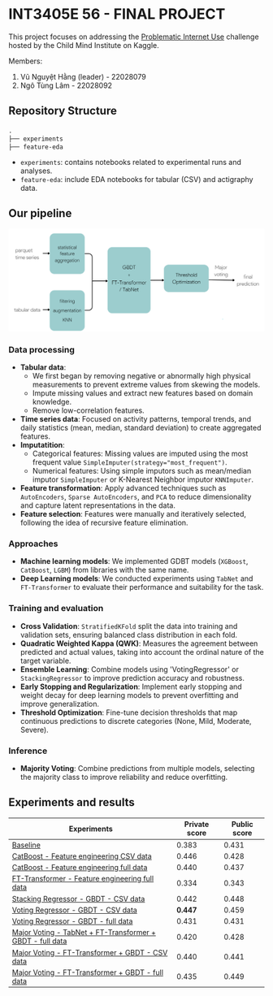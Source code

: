 # INT3405E 56 - FINAL PROJECT 
This project focuses on addressing the [Problematic Internet Use](https://www.kaggle.com/competitions/child-mind-institute-problematic-internet-use/overview) challenge hosted by the Child Mind Institute on Kaggle.

Members: 
1. Vũ Nguyệt Hằng (leader) - 22028079 
2. Ngô Tùng Lâm 	-  22028092

## Repository Structure
```
.
├── experiments
├── feature-eda
```
- `experiments`: contains notebooks related to experimental runs and analyses.
- `feature-eda`: include EDA notebooks for tabular (CSV) and actigraphy  data.

## Our pipeline
![Pipeline](pipeline.png)
### Data processing
- **Tabular data**:
  - We first began by removing negative or abnormally high physical measurements to prevent extreme values from skewing the models.
  - Impute missing values and extract new features based on domain knowledge.
  - Remove low-correlation features.
- **Time series data**: Focused on activity patterns, temporal trends, and daily statistics (mean, median, standard deviation) to create aggregated features.
- **Imputatition**:
  - Categorical features: Missing values are imputed using the most frequent value `SimpleImputer(strategy="most_frequent")`.
  - Numerical features: Using simple imputors such as mean/median imputor `SimpleImputer` or K-Nearest Neighbor imputor `KNNImputer`.
- **Feature transformation**: Apply advanced techniques such as `AutoEncoders`, `Sparse AutoEncoders`, and `PCA` to reduce dimensionality and capture latent representations in the data.
- **Feature selection**: Features were manually and iteratively selected, following the idea of recursive feature elimination.
### Approaches
- **Machine learning models**: We implemented GDBT models (`XGBoost`, `CatBoost`, `LGBM`) from libraries with the same name.
- **Deep Learning models**: We conducted experiments using `TabNet` and `FT-Transformer` to evaluate their performance and suitability for the task.

### Training and evaluation
- **Cross Validation**: `StratifiedKFold` split the data into training and validation sets, ensuring balanced class distribution in each fold.
- **Quadratic Weighted Kappa (QWK)**: Measures the agreement between predicted and actual values, taking into account the ordinal nature of the target variable.
- **Ensemble Learning**: Combine models using 'VotingRegressor' or `StackingRegressor` to improve prediction accuracy and robustness.
- **Early Stopping and Regularization**: Implement early stopping and weight decay for deep learning models to prevent overfitting and improve generalization.
- **Threshold Optimization**: Fine-tune decision thresholds that map continuous predictions to discrete categories (None, Mild, Moderate, Severe).

### Inference
- **Majority Voting**: Combine predictions from multiple models, selecting the majority class to improve reliability and reduce overfitting.

## Experiments and results
| Experiments                                      | Private score | Public score |
|--------------------------------------------------|---------------|--------------|
| [Baseline](./experiments/baseline.ipynb)         | 0.383   | 0.431  |
| [CatBoost - Feature engineering CSV data](./experiments/catboost_csv_fe.ipynb)         | 0.446   | 0.428  |
| [CatBoost - Feature engineering full data](./experiments/catboost_full_fe.ipynb)        | 0.440   | 0.437  |
| [FT-Transformer - Feature engineering full data](./experiments/ft-transformer-full_fe.ipynb)  | 0.334   | 0.343  |
| [Stacking Regressor - GBDT - CSV data](./experiments/treebased_stacking_csv.ipynb)            | 0.442   | 0.448  |
| [Voting Regressor - GBDT - CSV data](./experiments/treebased_voting_csv.ipynb)              | **0.447** | 0.459  |
| [Voting Regressor - GBDT - full data](./experiments/treebased_voting_full_fe.ipynb)             | 0.431   | 0.431  |
| [Major Voting - TabNet + FT-Transformer + GBDT - full data](./experiments/mv(tabnet)_full_fe.ipynb) | 0.420 | 0.428  |
| [Major Voting - FT-Transformer + GBDT - CSV data](./experiments/mv-csv_fe.ipynb) | 0.440   | 0.441  |
| [Major Voting - FT-Transformer + GBDT - full data](./experiments/mv-full_fe.ipynb) | 0.435   | 0.449  |




